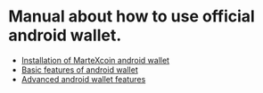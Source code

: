 # Manual about how to use official android wallet.
- [Installation of MarteXcoin android wallet](./installation.rst)
- [Basic features of android wallet](./getting-started.rst)
- [Advanced android wallet features](./advanced-functions.rst)
